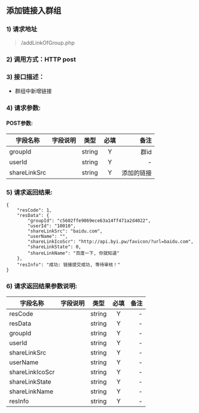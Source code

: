 

## 添加链接入群组

### 1) 请求地址

> /addLinkOfGroup.php 

### 2) 调用方式：HTTP post

### 3) 接口描述：

* 群组中新增链接

### 4) 请求参数:


#### POST参数:
|字段名称       |字段说明         |类型            |必填            |备注     |
| -------------|:--------------:|:--------------:|:--------------:| ------:|
|groupId||string|Y|群id|
|userId||string|Y|-|
|shareLinkSrc||string|Y|添加的链接|



### 5) 请求返回结果:

```
{
    "resCode": 1,
    "resData": {
        "groupId": "c5602ffe9069ece63a14ff471a2d4022",
        "userId": "10010",
        "shareLinkSrc": "baidu.com",
        "userName": "",
        "shareLinkIcoScr": "http://api.byi.pw/favicon/?url=baidu.com",
        "shareLinkState": 0,
        "shareLinkName": "百度一下, 你就知道"
    },
    "resInfo": "成功: 链接提交成功, 等待审核！"
}
```


### 6) 请求返回结果参数说明:
|字段名称       |字段说明         |类型            |必填            |备注     |
| -------------|:--------------:|:--------------:|:--------------:| ------:|
|resCode||string|Y|-|
|resData||string|Y|-|
|groupId||string|Y|-|
|userId||string|Y|-|
|shareLinkSrc||string|Y|-|
|userName||string|Y|-|
|shareLinkIcoScr||string|Y|-|
|shareLinkState||string|Y|-|
|shareLinkName||string|Y|-|
|resInfo||string|Y|-|

